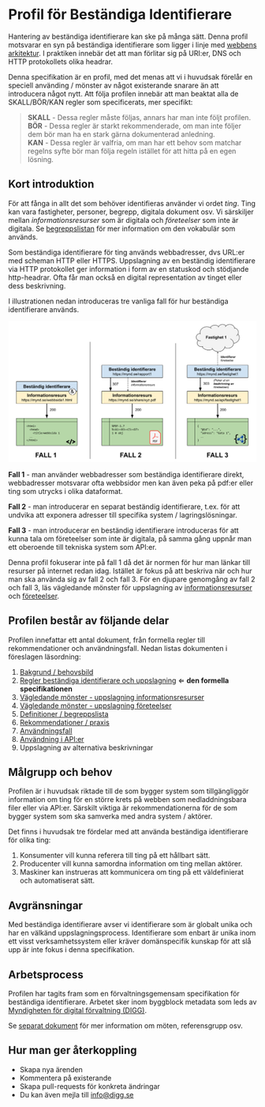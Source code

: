 # Profil för Beständiga Identifierare

Hantering av beständiga identifierare kan ske på många sätt. Denna profil motsvarar en syn på beständiga identifierare som ligger i linje med [webbens arkitektur](https://www.w3.org/TR/webarch/). I praktiken innebär det att man förlitar sig på URI:er, DNS och HTTP protokollets olika headrar.

Denna specifikation är en profil, med det menas att vi i huvudsak förelår en speciell använding  / mönster av något existerande snarare än att introducera något nytt. Att följa profilen innebär att man beaktat alla de SKALL/BÖR/KAN regler som specificerats, mer specifikt:

>**SKALL** - Dessa regler måste följas, annars har man inte följt profilen.<br>
>**BÖR** - Dessa regler är starkt rekommenderade, om man inte följer dem bör man ha en stark gärna dokumenterad anledning.<br>
**KAN** - Dessa regler är valfria, om man har ett behov som matchar regelns syfte bör man följa regeln istället för att hitta på en egen lösning.

## Kort introduktion
För att fånga in allt det som behöver identifieras använder vi ordet *ting*. Ting kan vara fastigheter, personer, begrepp, digitala dokument osv. Vi särskiljer mellan _informationsresurser_ som är digitala och _företeelser_ som inte är digitala. Se [begreppslistan](docs/begreppslista.md) för mer information om den vokabulär som används.

Som beständiga identifierare för ting används webbadresser, dvs URL:er med scheman HTTP eller HTTPS. Uppslagning av en beständig identifierare via HTTP protokollet ger information i form av en statuskod och stödjande http-headrar. Ofta får man också en digital representation av tinget eller dess beskrivning.

I illustrationen nedan introduceras tre vanliga fall för hur beständiga identifierare används.

<img src="docs/pics/uppslagning_vanliga_fall.svg" width="800">

**Fall 1** - man använder webbadresser som beständiga identifierare direkt, webbadresser motsvarar ofta webbsidor men kan även peka på pdf:er eller ting som utrycks i olika dataformat.

**Fall 2** - man introducerar en separat beständig identifierare, t.ex. för att undvika att exponera adresser till specifika system / lagringslösningar.

**Fall 3** - man introducerar en beständig identifierare introduceras för att kunna tala om företeelser som inte är digitala, på samma gång uppnår man ett oberoende till tekniska system som API:er.

Denna profil fokuserar inte på fall 1 då det är normen för hur man länkar till resurser på internet redan idag. Istället är fokus på att beskriva när och hur man ska använda sig av fall 2 och fall 3. För en djupare genomgång av fall 2 och fall 3, läs vägledande mönster för uppslagning av [informationsresurser](docs/uppslagning_informationsresurser.md) och [företeelser](docs/uppslagning_foreteelser.md).

## Profilen består av följande delar
Profilen innefattar ett antal dokument, från formella regler till rekommendationer och användningsfall. Nedan listas dokumenten i föreslagen läsordning:

1. [Bakgrund / behovsbild](docs/bakgrund.md)
2. [Regler beständiga identifierare och uppslagning](docs/regler.md) ⇐ **den formella specifikationen**
3. [Vägledande mönster - uppslagning informationsresurser](docs/uppslagning_informationsresurser.md)
4. [Vägledande mönster - uppslagning företeelser](docs/uppslagning_foreteelser.md)
5. [Definitioner / begreppslista](docs/begreppslista.md)
6. [Rekommendationer / praxis](docs/rekommendationer.md)
7. [Användningsfall](docs/anvandningsfall.md)
8. [Användning i API:er](docs/api.md)
9. Uppslagning av alternativa beskrivningar

## Målgrupp och behov

Profilen är i huvudsak riktade till de som bygger system som tillgängliggör information om ting för en större krets på webben som nedladdningsbara filer eller via API:er. Särskilt viktiga är rekommendationerna för de som bygger system som ska samverka med andra system / aktörer.

Det finns i huvudsak tre fördelar med att använda beständiga identifierare för olika ting:

1. Konsumenter vill kunna referera till ting på ett hållbart sätt.
2. Producenter vill kunna samordna information om ting mellan aktörer.
3. Maskiner kan instrueras att kommunicera om ting på ett väldefinierat och automatiserat sätt.

## Avgränsningar
Med beständiga identifierare avser vi identifierare som är globalt unika och har en välkänd uppslagningsprocess. Identifierare som enbart är unika inom ett visst verksamhetssystem eller kräver domänspecifik kunskap för att slå upp är inte fokus i denna specifikation.

## Arbetsprocess
Profilen har tagits fram som en förvaltningsgemensam specifikation för beständiga identifierare. Arbetet sker inom byggblock metadata som leds av [Myndigheten för digital förvaltning (DIGG)](https://www.digg.se).

Se [separat dokument](process/index.md) för mer information om möten, referensgrupp osv.

## Hur man ger återkoppling

- Skapa nya ärenden
- Kommentera på existerande
- Skapa pull-requests för konkreta ändringar
- Du kan även mejla till [info@digg.se](mailto:info@digg.se)

